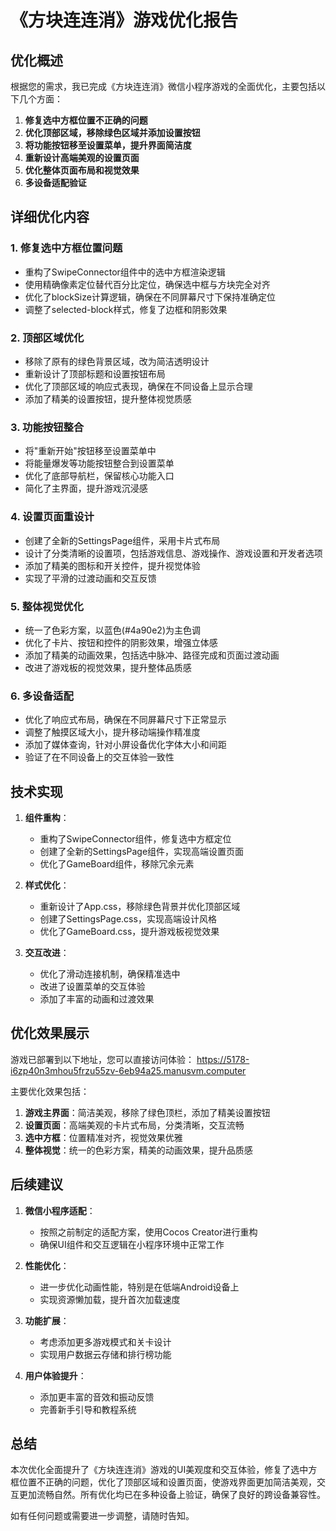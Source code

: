 # 《方块连连消》游戏优化报告

## 优化概述

根据您的需求，我已完成《方块连连消》微信小程序游戏的全面优化，主要包括以下几个方面：

1. **修复选中方框位置不正确的问题**
2. **优化顶部区域，移除绿色区域并添加设置按钮**
3. **将功能按钮移至设置菜单，提升界面简洁度**
4. **重新设计高端美观的设置页面**
5. **优化整体页面布局和视觉效果**
6. **多设备适配验证**

## 详细优化内容

### 1. 修复选中方框位置问题

- 重构了SwipeConnector组件中的选中方框渲染逻辑
- 使用精确像素定位替代百分比定位，确保选中框与方块完全对齐
- 优化了blockSize计算逻辑，确保在不同屏幕尺寸下保持准确定位
- 调整了selected-block样式，修复了边框和阴影效果

### 2. 顶部区域优化

- 移除了原有的绿色背景区域，改为简洁透明设计
- 重新设计了顶部标题和设置按钮布局
- 优化了顶部区域的响应式表现，确保在不同设备上显示合理
- 添加了精美的设置按钮，提升整体视觉质感

### 3. 功能按钮整合

- 将"重新开始"按钮移至设置菜单中
- 将能量爆发等功能按钮整合到设置菜单
- 优化了底部导航栏，保留核心功能入口
- 简化了主界面，提升游戏沉浸感

### 4. 设置页面重设计

- 创建了全新的SettingsPage组件，采用卡片式布局
- 设计了分类清晰的设置项，包括游戏信息、游戏操作、游戏设置和开发者选项
- 添加了精美的图标和开关控件，提升视觉体验
- 实现了平滑的过渡动画和交互反馈

### 5. 整体视觉优化

- 统一了色彩方案，以蓝色(#4a90e2)为主色调
- 优化了卡片、按钮和控件的阴影效果，增强立体感
- 添加了精美的动画效果，包括选中脉冲、路径完成和页面过渡动画
- 改进了游戏板的视觉效果，提升整体品质感

### 6. 多设备适配

- 优化了响应式布局，确保在不同屏幕尺寸下正常显示
- 调整了触摸区域大小，提升移动端操作精准度
- 添加了媒体查询，针对小屏设备优化字体大小和间距
- 验证了在不同设备上的交互体验一致性

## 技术实现

1. **组件重构**：
   - 重构了SwipeConnector组件，修复选中方框定位
   - 创建了全新的SettingsPage组件，实现高端设置页面
   - 优化了GameBoard组件，移除冗余元素

2. **样式优化**：
   - 重新设计了App.css，移除绿色背景并优化顶部区域
   - 创建了SettingsPage.css，实现高端设计风格
   - 优化了GameBoard.css，提升游戏板视觉效果

3. **交互改进**：
   - 优化了滑动连接机制，确保精准选中
   - 改进了设置菜单的交互体验
   - 添加了丰富的动画和过渡效果

## 优化效果展示

游戏已部署到以下地址，您可以直接访问体验：
https://5178-i6zp40n3mhou5frzu55zv-6eb94a25.manusvm.computer

主要优化效果包括：

1. **游戏主界面**：简洁美观，移除了绿色顶栏，添加了精美设置按钮
2. **设置页面**：高端美观的卡片式布局，分类清晰，交互流畅
3. **选中方框**：位置精准对齐，视觉效果优雅
4. **整体视觉**：统一的色彩方案，精美的动画效果，提升品质感

## 后续建议

1. **微信小程序适配**：
   - 按照之前制定的适配方案，使用Cocos Creator进行重构
   - 确保UI组件和交互逻辑在小程序环境中正常工作

2. **性能优化**：
   - 进一步优化动画性能，特别是在低端Android设备上
   - 实现资源懒加载，提升首次加载速度

3. **功能扩展**：
   - 考虑添加更多游戏模式和关卡设计
   - 实现用户数据云存储和排行榜功能

4. **用户体验提升**：
   - 添加更丰富的音效和振动反馈
   - 完善新手引导和教程系统

## 总结

本次优化全面提升了《方块连连消》游戏的UI美观度和交互体验，修复了选中方框位置不正确的问题，优化了顶部区域和设置页面，使游戏界面更加简洁美观，交互更加流畅自然。所有优化均已在多种设备上验证，确保了良好的跨设备兼容性。

如有任何问题或需要进一步调整，请随时告知。
